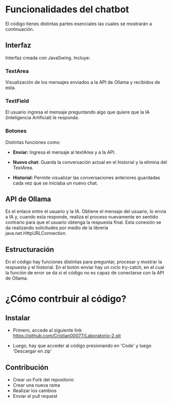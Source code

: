 # Funcionalidades del chatbot
<p>
El código tienes distintas partes esenciales las cuales se mostrarán a continuación.

## Interfaz
Interfaz creada con JavaSwing. Incluye:
### TextArea
Visualización de los mensajes enviados a la API de Ollama y recibidos de esta.
### TextField
El usuario ingresa el mensaje preguntando algo que quiere que la IA (inteligencia Artificial) le responda.
### Botones
Distintas funciones como:
- **Enviar:** Ingresa el mensaje al textArea y a la API.

- **Nuevo chat:** Guarda la conversación actual en el historial y la elimina del TextArea.

- **Historial:** Permite visualizar las conversaciones anteriores guardadas cada vez que se iniciaba un nuevo chat.

## API de Ollama
Es el enlace entre el usuario y la IA. Obtiene el mensaje del usuario, lo envía a IA y, cuando esta responde, realiza el proceso nuevamente en sentido contrario para que el usuario obtenga la respuesta final. 
Esta conexión se da realizando solicitudes por medio de la librería java.net.HttpURLConnection.

## Estructuración
En el código hay funciones distintas para preguntar, procesar y mostrar la respuesta y el historial. En el botón enviar hay un ciclo try-catch, en el cual la función de error se da si el código no es capaz de conectarse con la API de Ollama.
<p>
<p>

# ¿Cómo contrbuir al código?

## Instalar
- Primero, accede al siguiente link
	https://github.com/Cristian00077/Laboratorio-2.git

- Luego, hay que acceder al código presionando en 'Code' y luego 'Descargar en zip'
<p>

## Contribución
- Crear un Fork del repositorio
- Crear una nueva rama
- Realizar los cambios
- Enviar el pull request

